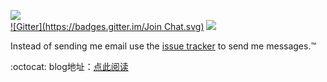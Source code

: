 
[![](http://img.shields.io/badge/new-message-green.svg?style=flat-square)](https://github.com/0532/messages/issues/new)  
[![Gitter](https://badges.gitter.im/Join Chat.svg)](https://gitter.im/0532/0532.github.io?utm_source=badge&utm_medium=badge&utm_campaign=pr-badge&utm_content=badge)
[![](http://img.shields.io/badge/new-message-green.svg?style=flat-square)](https://github.com/0532/messages/issues/new)

Instead of sending me email use the [issue tracker](https://github.com/0532/messages/issues) to send me messages.:tm:


:octocat: blog地址：[点此阅读](http://0532.github.io)



